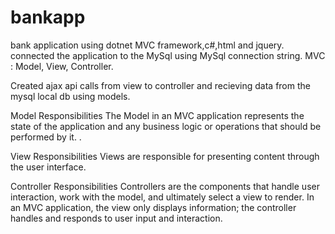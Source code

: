 # bankapp

bank application using dotnet MVC framework,c#,html and jquery.
connected the application to the MySql using MySql connection string.
MVC :
Model,
View,
Controller.
  
Created ajax api calls from view to controller and recieving data from the mysql local db using models.

Model Responsibilities
The Model in an MVC application represents the state of the application and any business logic or operations that should be performed by it. . 

View Responsibilities
Views are responsible for presenting content through the user interface.

Controller Responsibilities
Controllers are the components that handle user interaction, work with the model, and ultimately select a view to render. In an MVC application, the view only displays information; the controller handles and responds to user input and interaction.

